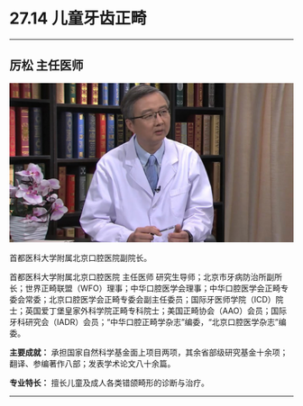 # 27.14 儿童牙齿正畸

---

## 厉松 主任医师

![1685424805320](image/c27_014/1685424805320.png)

首都医科大学附属北京口腔医院副院长。

首都医科大学附属北京口腔医院 主任医师 研究生导师；北京市牙病防治所副所长；世界正畸联盟（WFO）理事；中华口腔医学会理事；中华口腔医学会正畸专委会常委；北京口腔医学会正畸专委会副主任委员；国际牙医师学院（ICD）院士；英国爱丁堡皇家外科学院正畸专科院士；美国正畸协会（AAO）会员；国际牙科研究会（IADR）会员；“中华口腔正畸学杂志”编委，“北京口腔医学杂志”编委。

**主要成就：** 承担国家自然科学基金面上项目两项，其余省部级研究基金十余项；翻译、参编著作八部；发表学术论文八十余篇。

**专业特长：** 擅长儿童及成人各类错颌畸形的诊断与治疗。

---
